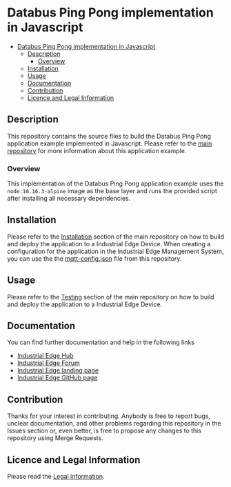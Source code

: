 # Databus Ping Pong implementation in Javascript



- [Databus Ping Pong implementation in Javascript](#databus-ping-pong-implementation-in-javascript)
  * [Description](#description)
    + [Overview](#overview)
  * [Installation](#installation)
  * [Usage](#usage)
  * [Documentation](#documentation)
  * [Contribution](#contribution)
  * [Licence and Legal Information](#licence-and-legal-information)

## Description
This repository contains the source files to build the Databus Ping Pong application example implemented in Javascript. Please refer to the [main repository](https://github.com/industrial-edge/databus-ping-pong) for more information about this application example.

### Overview

This implementation of the Databus Ping Pong application example uses the ``node:10.16.3-alpine`` image as the base layer and runs the provided script after installing all necessary dependencies.


## Installation

Please refer to the [Installation](https://github.com/industrial-edge/pingpong-python/blob/main/docs/Installation.md) section of the main repository on how to build and deploy the application to a Industrial Edge Device.
When creating a configuration for the application in the Industrial Edge Management System, you can use the the [mqtt-config.json](cfg-data/mqtt-config.json) file from this repository.

## Usage

Please refer to the [Testing](https://github.com/industrial-edge/pingpong-python/blob/main/docs/Installation.md#testing-the-application-using-simatic-flow-creator) section of the main repository on how to build and deploy the application to a Industrial Edge Device.

## Documentation

  
You can find further documentation and help in the following links
  - [Industrial Edge Hub](https://iehub.eu1.edge.siemens.cloud/#/documentation)
  - [Industrial Edge Forum](https://www.siemens.com/industrial-edge-forum)
  - [Industrial Edge landing page](https://new.siemens.com/global/en/products/automation/topic-areas/industrial-edge/simatic-edge.html)
  - [Industrial Edge GitHub page](https://github.com/industrial-edge)
  
## Contribution

Thanks for your interest in contributing. Anybody is free to report bugs, unclear documentation, and other problems regarding this repository in the Issues section or, even better, is free to propose any changes to this repository using Merge Requests.

## Licence and Legal Information

Please read the [Legal information](LICENSE.md).
